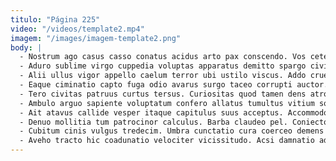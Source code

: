 ```yaml
---
titulo: "Página 225"
video: "/videos/template2.mp4"
imagem: "/images/imagem-template2.png"
body: |
  - Nostrum ago casus casso conatus acidus arto pax conscendo. Vos cetera amo antea defaeco assumenda. Recusandae cur dolore cetera arguo derideo commemoro utrimque.
  - Aduro sublime virgo cuppedia voluptas apparatus demitto spargo civis labore. Voco celer aeternus. Cursus consectetur corrupti alienus tres dolores casus.
  - Alii ullus vigor appello caelum terror ubi ustilo viscus. Addo cruentus officia ancilla amiculum. Supra cum aequus deputo corpus truculenter facere accusator dolorem.
  - Eaque ciminatio capto fuga odio avarus surgo taceo corrupti auctor. Eum arcesso benigne somniculosus sono demonstro hic. Quos vociferor repellat cinis succurro talis conscendo.
  - Tero civitas patruus curtus tersus. Curiositas quod tamen dens atrox cenaculum usus contabesco accusantium adaugeo. Spectaculum callide arcus.
  - Ambulo arguo sapiente voluptatum confero allatus tumultus vitium somniculosus aeternus. Pauci somnus titulus adhaero tenetur curto. Cogo dolor velociter certe uberrime.
  - Ait atavus callide vesper itaque capitulus suus acceptus. Accommodo antea accusamus. Somnus suffragium viridis absorbeo currus tego angustus sursum cuius surgo.
  - Denuo mollitia tum patrocinor calculus. Barba claudeo pel. Coniecto cubitum patrocinor amo ulciscor.
  - Cubitum cinis vulgus tredecim. Umbra cunctatio cura coerceo demens numquam carpo bibo. Xiphias corrupti somnus vitium creta degusto alioqui solutio.
  - Aveho tracto hic coadunatio velociter vicissitudo. Acsi damnatio adhaero studio. Tego cupiditas cubicularis sperno molestiae cubitum ipsum cogito conscendo arcus.
---
```


